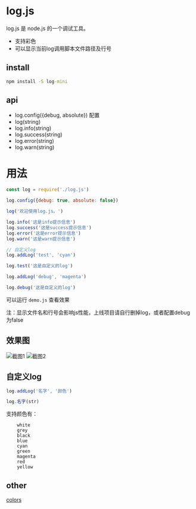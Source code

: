 # log.js

log.js 是 node.js 的一个调试工具。

+ 支持彩色
+ 可以显示当前log调用脚本文件路径及行号


## install

```bat
npm install -S log-mini
```


## api

+ log.config({debug, absolute}) 配置
+ log(string)
+ log.info(string)
+ log.success(string)
+ log.error(string)
+ log.warn(string)

# 用法

```js
const log = require('./log.js')

log.config({debug: true, absolute: false})

log('欢迎使用log.js。')

log.info('这是info提示信息')
log.success('这是success提示信息')
log.error('这是error提示信息')
log.warn('这是warn提示信息')

// 自定义log
log.addLog('test', 'cyan')

log.test('这是自定义的log')

log.addLog('debug', 'magenta')

log.debug('这是自定义的log')

```

可以运行 `demo.js` 查看效果



注：显示文件名和行号会影响js性能，上线项目请自行删掉log，或者配置debug为false

## 效果图


![截图1][1]
![截图2][2]

[1]: imgs/20170701212517.png
[2]: imgs/20170701212625.png

## 自定义log

```js
log.addLog('名字', '颜色')

log.名字(str)

```

支持颜色有：
```text
    white
    grey
    black
    blue
    cyan
    green
    magenta
    red
    yellow
```


## other

[colors](https://github.com/Marak/colors.js)

